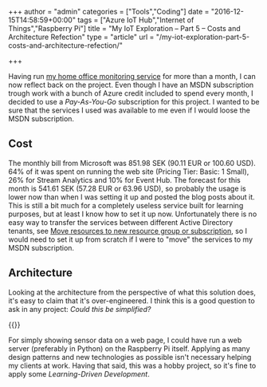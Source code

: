 +++
author = "admin"
categories = ["Tools","Coding"]
date = "2016-12-15T14:58:59+00:00"
tags = ["Azure IoT Hub","Internet of Things","Raspberry Pi"]
title = "My IoT Exploration – Part 5 – Costs and Architecture Refection"
type = "article"
url = "/my-iot-exploration-part-5-costs-and-architecture-refection/"

+++

Having run [my home office monitoring service][1] for more than a month, I can now reflect back on the project. Even though I have an MSDN subscription trough work with a bunch of Azure credit included to spend every month, I decided to use a _Pay-As-You-Go_ subscription for this project. I wanted to be sure that the services I used was available to me even if I would loose the MSDN subscription.

## Cost

The monthly bill from Microsoft was 851.98 SEK (90.11 EUR or 100.60 USD). 64% of it was spent on running the web site (Pricing Tier: Basic: 1 Small), 26% for Stream Analytics and 10% for Event Hub. The forecast for this month is 541.61 SEK (57.28 EUR or 63.96 USD), so probably the usage is lower now than when I was setting it up and posted the blog posts about it. This is still a bit much for a completely useless service built for learning purposes, but at least I know how to set it up now. Unfortunately there is no easy way to transfer the services between different Active Directory tenants, see [Move resources to new resource group or subscription][2], so I would need to set it up from scratch if I were to "move" the services to my MSDN subscription.

## Architecture

Looking at the architecture from the perspective of what this solution does, it's easy to claim that it's over-engineered. I think this is a good question to ask in any project: _Could this be simplified?_

{{<post-image image="Office-Monitoring-Azure.png" lightbox="true" />}}

For simply showing sensor data on a web page, I could have run a web server (preferably in Python) on the Raspberry Pi itself. Applying as many design patterns and new technologies as possible isn't necessary helping my clients at work. Having that said, this was a hobby project, so it's fine to apply some _Learning-Driven Development_.

 [1]: /my-iot-exploration/
 [2]: https://docs.microsoft.com/en-us/azure/azure-resource-manager/resource-group-move-resources